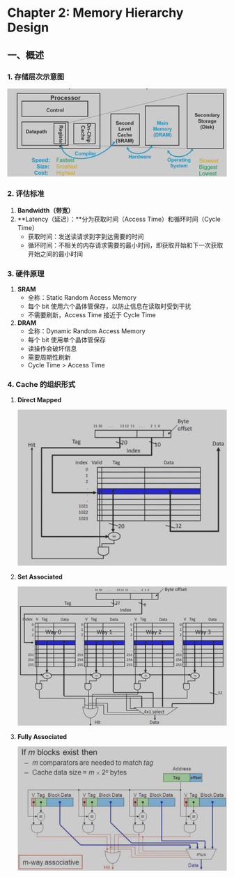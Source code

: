 # Chapter 2: Memory Hierarchy Design

## 一、概述

### 1. 存储层次示意图

![image.png](Chapter%202%20Memory%20Hierarchy%20Design%201ad9c6b6155b807ead52ef8e7130e175/image.png)

### 2. **评估标准**

1. **Bandwidth（带宽）**
2. **Latency（延迟）：**分为获取时间（Access Time）和循环时间（Cycle Time）
    - 获取时间：发送读请求到字到达需要的时间
    - 循环时间：不相关的内存请求需要的最小时间，即获取开始和下一次获取开始之间的最小时间

### 3. 硬件原理

1. **SRAM**
    - 全称：Static Random Access Memory
    - 每个 bit 使用六个晶体管保存，以防止信息在读取时受到干扰
    - 不需要刷新，Access Time 接近于 Cycle Time
2. **DRAM**
    - 全称：Dynamic Random Access Memory
    - 每个 bit 使用单个晶体管保存
    - 读操作会破坏信息
    - 需要周期性刷新
    - Cycle Time > Access Time

### 4. Cache 的组织形式

1. **Direct Mapped**
    
    ![image.png](Chapter%202%20Memory%20Hierarchy%20Design%201ad9c6b6155b807ead52ef8e7130e175/image%201.png)
    
2. **Set Associated**
    
    ![image.png](Chapter%202%20Memory%20Hierarchy%20Design%201ad9c6b6155b807ead52ef8e7130e175/image%202.png)
    
3. **Fully Associated**
    
    ![image.png](Chapter%202%20Memory%20Hierarchy%20Design%201ad9c6b6155b807ead52ef8e7130e175/image%203.png)